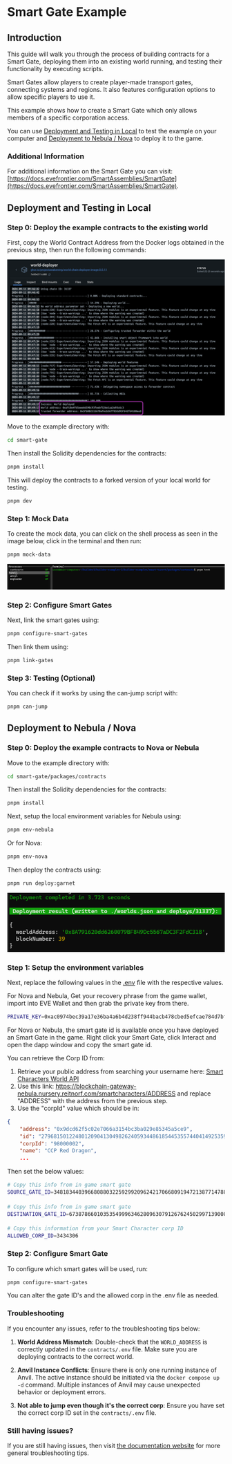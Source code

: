 # Smart Gate Example

## Introduction
This guide will walk you through the process of building contracts for a Smart Gate, deploying them into an existing world running, and testing their functionality by executing scripts.

Smart Gates allow players to create player-made transport gates, connecting systems and regions. It also features configuration options to allow specific players to use it. 

This example shows how to create a Smart Gate which only allows members of a specific corporation access.

You can use [Deployment and Testing in Local](#Local) to test the example on your computer and [Deployment to Nebula / Nova](#Nebula) to deploy it to the game.

### Additional Information

For additional information on the Smart Gate you can visit: [https://docs.evefrontier.com/SmartAssemblies/SmartGate](https://docs.evefrontier.com/SmartAssemblies/SmartGate).

## Deployment and Testing in Local<a id='Local'></a>
### Step 0: Deploy the example contracts to the existing world
First, copy the World Contract Address from the Docker logs obtained in the previous step, then run the following commands:

![alt text](../readme-imgs/docker-deployment.png)

Move to the example directory with:

```bash
cd smart-gate
```

Then install the Solidity dependencies for the contracts:
```bash
pnpm install
```

This will deploy the contracts to a forked version of your local world for testing.
```bash
pnpm dev
```

### Step 1: Mock Data
To create the mock data, you can click on the shell process as seen in the image below, click in the terminal and then run:

```bash
pnpm mock-data
```

![Processes Image](../readme-imgs/processes.png)

### Step 2: Configure Smart Gates
Next, link the smart gates using:

```bash
pnpm configure-smart-gates
```

Then link them using:
```bash
pnpm link-gates
```

### Step 3: Testing (Optional)
You can check if it works by using the can-jump script with:

```bash
pnpm can-jump
```

## Deployment to Nebula / Nova<a id='Nebula'></a>
### Step 0: Deploy the example contracts to Nova or Nebula
Move to the example directory with:

```bash
cd smart-gate/packages/contracts
```

Then install the Solidity dependencies for the contracts:
```bash
pnpm install
```

Next, setup the local environment variables for Nebula using:

```bash
pnpm env-nebula
```

Or for Nova:
```bash
pnpm env-nova
```

Then deploy the contracts using:

```bash
pnpm run deploy:garnet
```

![alt text](../readme-imgs/deploy.png)

### Step 1: Setup the environment variables 
Next, replace the following values in the [.env](./packages/contracts/.env) file with the respective values.

For Nova and Nebula, Get your recovery phrase from the game wallet, import into EVE Wallet and then grab the private key from there.

```bash
PRIVATE_KEY=0xac0974bec39a17e36ba4a6b4d238ff944bacb478cbed5efcae784d7bf4f2ff80
```

For Nova or Nebula, the smart gate id is available once you have deployed an Smart Gate in the game. Right click your Smart Gate, click Interact and open the dapp window and copy the smart gate id.

You can retrieve the Corp ID from:
1. Retrieve your public address from searching your username here: [Smart Characters World API](https://blockchain-gateway-nebula.nursery.reitnorf.com/smartcharacters)
2. Use this link: https://blockchain-gateway-nebula.nursery.reitnorf.com/smartcharacters/ADDRESS and replace "ADDRESS" with the address from the previous step.
3. Use the "corpId" value which should be in:
```json
{
    "address": "0x9dcd62f5c02e7066a3154bc3ba029e85345a5ce9",
    "id": "27968150122480120904130498262405934486185445355744041492535994892832439518842",
    "corpId": "98000002",
    "name": "CCP Red Dragon",
    ...
```

Then set the below values:

```bash
# Copy this info from in game smart gate
SOURCE_GATE_ID=34818344039668088032259299209624217066809194721387714788472158182502870248994

# Copy this info from in game smart gate
DESTINATION_GATE_ID=67387866010353549996346280963079126762450299713900890730943797543376801696007

# Copy this information from your Smart Character corp ID
ALLOWED_CORP_ID=3434306
```

### Step 2: Configure Smart Gate
To configure which smart gates will be used, run:

```bash
pnpm configure-smart-gates
```

You can alter the gate ID's and the allowed corp in the .env file as needed.

### Troubleshooting

If you encounter any issues, refer to the troubleshooting tips below:

1. **World Address Mismatch**: Double-check that the `WORLD_ADDRESS` is correctly updated in the `contracts/.env` file. Make sure you are deploying contracts to the correct world.
   
2. **Anvil Instance Conflicts**: Ensure there is only one running instance of Anvil. The active instance should be initiated via the `docker compose up -d` command. Multiple instances of Anvil may cause unexpected behavior or deployment errors.

3. **Not able to jump even though it's the correct corp**: Ensure you have set the correct corp ID set in the `contracts/.env` file.  

### Still having issues?
If you are still having issues, then visit [the documentation website](https://docs.evefrontier.com/Troubleshooting) for more general troubleshooting tips.